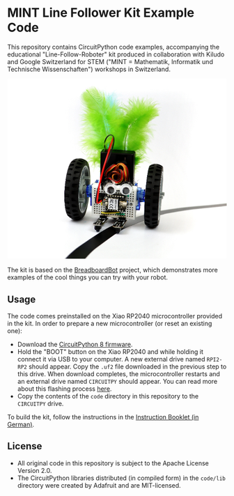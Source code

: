 # MINT Line Follower Kit Example Code

This repository contains CircuitPython code examples, accompanying the educational "Line-Follow-Roboter" kit produced in collaboration with Kiludo and Google Switzerland for STEM ("MINT = Mathematik, Informatik und Technische Wissenschaften") workshops in Switzerland.

![](cover.jpg)

The kit is based on the [BreadboardBot](https://konstantint.github.io/BreadboardBot) project, which demonstrates more examples of the cool things you can try with your robot.

## Usage

The code comes preinstalled on the Xiao RP2040 microcontroller provided in the kit. In order to prepare a new microcontroller (or reset an existing one):

* Download the [CircuitPython 8 firmware](https://adafruit-circuit-python.s3.amazonaws.com/bin/seeeduino_xiao_rp2040/en_GB/adafruit-circuitpython-seeeduino_xiao_rp2040-en_GB-8.2.9.uf2).
* Hold the "BOOT" button on the Xiao RP2040 and while holding it connect it via USB to your computer. A new external drive named `RPI2-RP2` should appear. Copy the `.uf2` file downloaded in the previous step to this drive. When download completes, the microcontroller restarts and an external drive named `CIRCUITPY` should appear. You can read more about this flashing process [here](https://wiki.seeedstudio.com/XIAO-RP2040-with-CircuitPython/).
* Copy the contents of the `code` directory in this repository to the `CIRCUITPY` drive.

To build the kit, follow the instructions in the [Instruction Booklet (in German)](http://goo.gle/Anleitung_LineRoboter).

## License

* All original code in this repository is subject to the Apache License Version 2.0.
* The CircuitPython libraries distributed (in compiled form) in the `code/lib` directory were created by Adafruit and are MIT-licensed.


